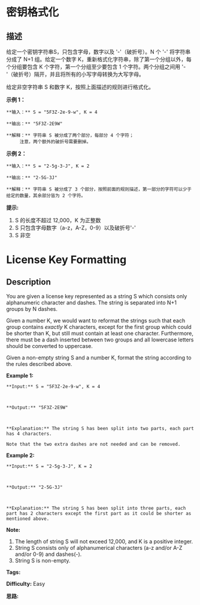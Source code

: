 # 密钥格式化

## 描述

给定一个密钥字符串S，只包含字母，数字以及 '-'（破折号）。N 个 '-' 将字符串分成了 N+1 组。给定一个数字 K，重新格式化字符串，除了第一个分组以外，每个分组要包含 K 个字符，第一个分组至少要包含 1 个字符。两个分组之间用 '-'（破折号）隔开，并且将所有的小写字母转换为大写字母。

给定非空字符串 S 和数字 K，按照上面描述的规则进行格式化。

**示例 1：**

    
    
    **输入：** S = "5F3Z-2e-9-w", K = 4
    
    **输出：** "5F3Z-2E9W"
    
    **解释：** 字符串 S 被分成了两个部分，每部分 4 个字符；
         注意，两个额外的破折号需要删掉。
    

**示例 2：**

    
    
    **输入：** S = "2-5g-3-J", K = 2
    
    **输出：** "2-5G-3J"
    
    **解释：** 字符串 S 被分成了 3 个部分，按照前面的规则描述，第一部分的字符可以少于给定的数量，其余部分皆为 2 个字符。
    



**提示:**

  1. S 的长度不超过 12,000，K 为正整数
  2. S 只包含字母数字（a-z，A-Z，0-9）以及破折号'-'
  3. S 非空





# License Key Formatting

## Description



You are given a license key represented as a string S which consists only alphanumeric character and dashes. The string is separated into N+1 groups by N dashes.

Given a number K, we would want to reformat the strings such that each group contains _exactly_ K characters, except for the first group which could be shorter than K, but still must contain at least one character. Furthermore, there must be a dash inserted between two groups and all lowercase letters should be converted to uppercase.

Given a non-empty string S and a number K, format the string according to the rules described above.

**Example 1:**  

    
    
    **Input:** S = "5F3Z-2e-9-w", K = 4
    
    **Output:** "5F3Z-2E9W"
    
    **Explanation:** The string S has been split into two parts, each part has 4 characters.
    Note that the two extra dashes are not needed and can be removed.
    

**Example 2:**  

    
    
    **Input:** S = "2-5g-3-J", K = 2
    
    **Output:** "2-5G-3J"
    
    **Explanation:** The string S has been split into three parts, each part has 2 characters except the first part as it could be shorter as mentioned above.
    

**Note:**  

  1. The length of string S will not exceed 12,000, and K is a positive integer.
  2. String S consists only of alphanumerical characters (a-z and/or A-Z and/or 0-9) and dashes(-).
  3. String S is non-empty.


**Tags:** 

**Difficulty:** Easy

**思路:**

